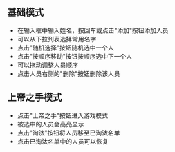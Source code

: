 ## 基础模式

- 在输入框中输入姓名，按回车或点击"添加"按钮添加人员
- 可以从下拉列表选择常用名字
- 点击"随机选择"按钮随机选中一个人
- 点击"按顺序移动"按钮按顺序选中下一个人
- 可以拖动调整人员顺序
- 点击人员右侧的"删除"按钮删除该人员

## 上帝之手模式

- 点击"上帝之手"按钮进入游戏模式
- 被选中的人员会高亮显示
- 点击"淘汰"按钮将人员移至已淘汰名单
- 点击已淘汰名单中的人员可以恢复 